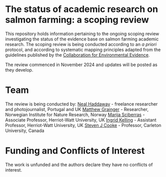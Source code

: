 # The status of academic research on salmon farming: a scoping review

This repository holds information pertaining to the ongoing scoping review investigating the status of the evidence base on salmon farming academic research. The scoping review is being conducted according to an <i>a priori</i> protocol, and according to systematic mapping principles adapted from the guidelines published by the <a href="https://environmentalevidencejournal.biomedcentral.com/articles/10.1186/s13750-016-0059-6" target="_blank">Collaboration for Environmental Evidence</a>.

The review commenced in November 2024 and updates will be posted as they develop.


# Team
The review is being conducted by:
<a href="https://www.nealhaddaway.com" target="_blank">Neal Haddaway</a> - freelance researcher and photojournalist, Portugal and UK
<a href="https://www.nina.no/english/Contact/Employees/Employee-info?AnsattID=16028" target="_blank">Matthew Grainger</a> - Researcher, Norwegian Institute for Nature Research, Norway
<a href="https://researchportal.hw.ac.uk/en/persons/marija-sciberras" target="_blank">Marija Sciberras</a> - Associate Professor, Herriot-Watt University, UK
<a href="https://researchportal.hw.ac.uk/en/persons/ingrid-kelling" target="_blank">Ingrid Kelling</a> - Assistant Professor, Herriot-Watt University, UK
<a href="https://carleton.ca/biology/people/steven-j-cooke/" target="_blank">Steven J Cooke</a> - Professor, Carleton University, Canada


# Funding and Conflicts of Interest
The work is unfunded and the authors declare they have no conflicts of interest.

